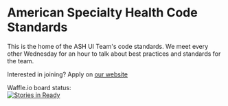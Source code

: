 # American Specialty Health Code Standards

This is the home of the ASH UI Team's code standards. We meet every other Wednesday for an hour to talk about best practices and standards for the team.

Interested in joining? Apply on [our website](https://www.ashcompanies.com/Careers)


Waffle.io board status:  
[![Stories in Ready](https://badge.waffle.io/ASHdevelopment/standards.svg?label=ready&title=Ready)](http://waffle.io/ASHdevelopment/standards)  

